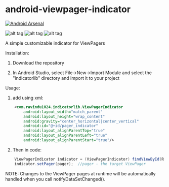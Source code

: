 # android-viewpager-indicator
[![Android Arsenal](https://img.shields.io/badge/Android%20Arsenal-android--viewpager--indicator-green.svg?style=true)](https://android-arsenal.com/details/1/4182)

![alt tag](https://raw.githubusercontent.com/ravindu1024/android-viewpager-indicator/master/images/screen1.png)
![alt tag](https://raw.githubusercontent.com/ravindu1024/android-viewpager-indicator/master/images/screen2.png)
![alt tag](https://raw.githubusercontent.com/ravindu1024/android-viewpager-indicator/master/images/screen3.png)

A simple customizable indicator for ViewPagers

Installation:

1) Download the repository

2) In Android Studio, select File->New->Import Module and select the "indicatorlib" directory and import it to your project

Usage:

1) add using xml:
```xml
    <com.ravindu1024.indicatorlib.ViewPagerIndicator
        android:layout_width="match_parent"
        android:layout_height="wrap_content"
        android:gravity="center_horizontal|center_vertical"
        android:id="@+id/pager_indicator"
        android:layout_alignParentTop="true"
        android:layout_alignParentLeft="true"
        android:layout_alignParentStart="true"/>
```
        
2) Then in code:
```java
    ViewPagerIndicator indicator = (ViewPagerIndicator) findViewById(R.id.pager_indicator);
    indicator.setPager(pager);  //pager - the target ViewPager
```
    
NOTE: Changes to the ViewPager pages at runtime will be automatically handled when you call notifyDataSetChanged().


